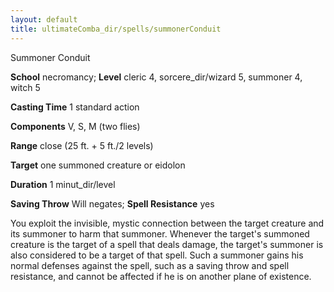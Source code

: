 ```yaml
---
layout: default
title: ultimateComba_dir/spells/summonerConduit
---
```

Summoner Conduit

**School** necromancy; **Level** cleric 4, sorcere_dir/wizard 5, summoner 4, witch 5

**Casting Time** 1 standard action

**Components** V, S, M (two flies)

**Range** close (25 ft. + 5 ft./2 levels)

**Target** one summoned creature or eidolon

**Duration** 1 minut_dir/level

**Saving Throw** Will negates; **Spell Resistance** yes

You exploit the invisible, mystic connection between the target creature and its summoner to harm that summoner. Whenever the target's summoned creature is the target of a spell that deals damage, the target's summoner is also considered to be a target of that spell. Such a summoner gains his normal defenses against the spell, such as a saving throw and spell resistance, and cannot be affected if he is on another plane of existence.

